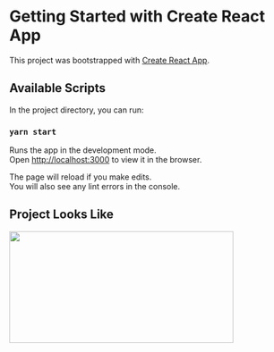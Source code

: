 # Getting Started with Create React App

This project was bootstrapped with [Create React App](https://github.com/facebook/create-react-app).

## Available Scripts

In the project directory, you can run:

### `yarn start`

Runs the app in the development mode.\
Open [http://localhost:3000](http://localhost:3000) to view it in the browser.

The page will reload if you make edits.\
You will also see any lint errors in the console.


## Project Looks Like 

<img src="https://media.giphy.com/media/btqj2MnwnCF1WBD271/giphy.gif" width="400" height="200" />

